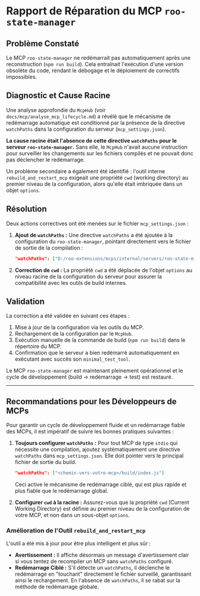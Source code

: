 # Rapport de Réparation du MCP `roo-state-manager`

## Problème Constaté

Le MCP `roo-state-manager` ne redémarrait pas automatiquement après une reconstruction (`npm run build`). Cela entraînait l'exécution d'une version obsolète du code, rendant le débogage et le déploiement de correctifs impossibles.

## Diagnostic et Cause Racine

Une analyse approfondie du `McpHub` (voir `docs/mcp/analyse_mcp_lifecycle.md`) a révélé que le mécanisme de redémarrage automatique est conditionné par la présence de la directive `watchPaths` dans la configuration du serveur (`mcp_settings.json`).

**La cause racine était l'absence de cette directive `watchPaths` pour le serveur `roo-state-manager`.** Sans elle, le `McpHub` n'avait aucune instruction pour surveiller les changements sur les fichiers compilés et ne pouvait donc pas déclencher le redémarrage.

Un problème secondaire a également été identifié : l'outil interne `rebuild_and_restart_mcp` exigeait une propriété `cwd` (working directory) au premier niveau de la configuration, alors qu'elle était imbriquée dans un objet `options`.

## Résolution

Deux actions correctives ont été menées sur le fichier `mcp_settings.json` :

1.  **Ajout de `watchPaths` :** Une directive `watchPaths` a été ajoutée à la configuration du `roo-state-manager`, pointant directement vers le fichier de sortie de la compilation :
    ```json
    "watchPaths": ["D:/roo-extensions/mcps/internal/servers/roo-state-manager/build/src/index.js"]
    ```

2.  **Correction de `cwd` :** La propriété `cwd` a été déplacée de l'objet `options` au niveau racine de la configuration du serveur pour assurer la compatibilité avec les outils de build internes.

## Validation

La correction a été validée en suivant ces étapes :
1.  Mise à jour de la configuration via les outils du MCP.
2.  Rechargement de la configuration par le `McpHub`.
3.  Exécution manuelle de la commande de build (`npm run build`) dans le répertoire du MCP.
4.  Confirmation que le serveur a bien redémarré automatiquement en exécutant avec succès son `minimal_test_tool`.

Le MCP `roo-state-manager` est maintenant pleinement opérationnel et le cycle de développement (build -> redémarrage -> test) est restauré.

---

## Recommandations pour les Développeurs de MCPs

Pour garantir un cycle de développement fluide et un redémarrage fiable des MCPs, il est impératif de suivre les bonnes pratiques suivantes :

1.  **Toujours configurer `watchPaths` :** Pour tout MCP de type `stdio` qui nécessite une compilation, ajoutez systématiquement une directive `watchPaths` dans `mcp_settings.json`. Elle doit pointer vers le principal fichier de sortie du build.
    ```json
    "watchPaths": ["<chemin-vers-votre-mcp>/build/index.js"]
    ```
    Ceci active le mécanisme de redémarrage ciblé, qui est plus rapide et plus fiable que le redémarrage global.

2.  **Configurer `cwd` à la racine :** Assurez-vous que la propriété `cwd` (Current Working Directory) est définie au premier niveau de la configuration de votre MCP, et non dans un sous-objet `options`.

### Amélioration de l'Outil `rebuild_and_restart_mcp`

L'outil a été mis à jour pour être plus intelligent et plus sûr :
*   **Avertissement :** Il affiche désormais un message d'avertissement clair si vous tentez de recompiler un MCP sans `watchPaths` configuré.
*   **Redémarrage Ciblé :** S'il détecte un `watchPaths`, il déclenche le redémarrage en "touchant" directement le fichier surveillé, garantissant ainsi le rechargement. En l'absence de `watchPaths`, il se rabat sur la méthode de redémarrage globale.